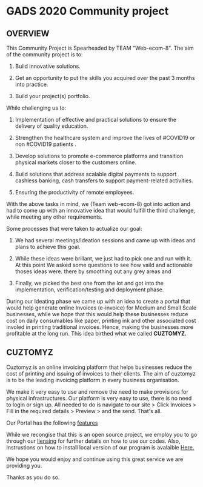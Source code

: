 # GADS 2020 Community project

## OVERVIEW

This Community Project is Spearheaded by TEAM "Web-ecom-8". The aim of the community project is to: 
  1. Build innovative solutions.

  2. Get an opportunity to put the skills you acquired over the past 3 months into practice.

  3. Build your project(s) portfolio.

While challenging us to:
  1. Implementation of effective and practical solutions to ensure the delivery of quality education.

  2. Strengthen the healthcare system and improve the lives of #COVID19 or non #COVID19 patients
.
  3. Develop solutions to promote e-commerce platforms and transition physical markets closer to the customers online.

  4. Build solutions that address scalable digital payments to support cashless banking, cash transfers to support payment-related activities.

  5. Ensuring the productivity of remote employees.

With the above tasks in mind, we (Team web-ecom-8) got into action and had to come up with an innovative idea that would fulfill the third challenge, while meeting any other requirements.

Some processes that were taken to actualize our goal:
  1. We had several meetings/Ideation sessions and came up with ideas and plans to achieve this goal.
  
  2. While these ideas were brillant, we just had to pick one and run with it. At this point We asked some questions to see how vaild and actionable thoses ideas were. there by smoothing out any grey areas and
  
  3. Finally, we picked the best one from the lot and got into the implementation, verification/testing and deployment phase.

During our Ideating phase we came up with an idea to create a portal that would help generate online Invoices (e-invoice) for Medium and Small Scale businesses, while  we hope that this would help these businesses reduce cost on daily consumables like paper, printing ink and other associated cost involed in printing traditional invoices. Hence, making the businesses more profitable at the long run. This idea birthed what we called **CUZTOMYZ.**

## CUZTOMYZ

Cuztomyz is an online invoicing platform that helps businesses reduce the cost of printing and issuing of invoices to their clients. The aim of cuztomyz is to be the leading invoicing platform in every business organisation.

We make it very easy to use and remove the need to make provisions for physical infrastructures. Our platform is very easy to use, there is no need to login or sign up. 
All needed to do is navigate to our site > Click Invoices > Fill in the required details > Preview > and the send. That's all.

Our Portal has the following [features]()

While we recongise that this is an open source project, we employ you to go through our [liensing]() for further details on how to use our codes. Also, Instrustions on how to install local version of our program is avalaible [Here.]()

We hope you would enjoy and continue using this great service we are providing you.

Thanks as you do so.
